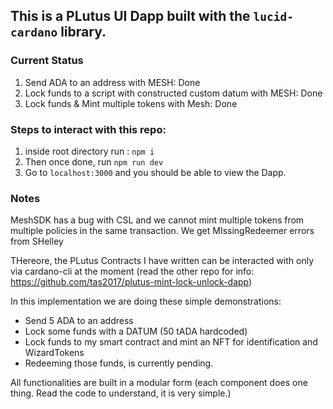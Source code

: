 ## This is a PLutus UI Dapp built with the `lucid-cardano` library.


### Current Status
1. Send ADA to an address with MESH: Done
2. Lock funds to a script with constructed custom datum with MESH: Done
3. Lock funds & Mint multiple tokens with Mesh: Done

### Steps to interact with this repo:
1) inside root directory run : `npm i`
2) Then once done, run `npm run dev`
3) Go to `localhost:3000` and you should be able to view the Dapp.


### Notes

MeshSDK has a bug with CSL and we cannot mint multiple tokens from multiple policies in the same transaction.
We get MIssingRedeemer errors from SHelley

THereore, the PLutus Contracts I have written can be interacted with only via cardano-cli at the moment (read the other repo for info: https://github.com/tas2017/plutus-mint-lock-unlock-dapp)

In this implementation we are doing these simple demonstrations:

- Send 5 ADA to an address
- Lock some funds with a DATUM (50 tADA hardcoded)
- Lock funds to my smart contract and mint an NFT for identification and WizardTokens
- Redeeming those funds, is currently pending.

All functionalities are built in a modular form (each component does one thing. Read the code to understand, it is very simple.)